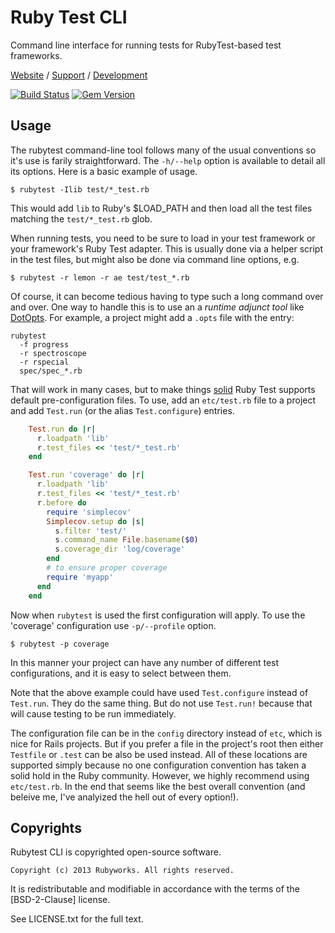 # Ruby Test CLI

Command line interface for running tests for RubyTest-based
test frameworks.

[Website](http://rubyworks.github.com/rubytest-cli) /
[Support](http://github.com/rubyworks/rubytest-cli/issues) /
[Development](http://github.com/rubyworks/rubytest-cli)

[![Build Status](https://secure.travis-ci.org/rubyworks/rubytest.png)](http://travis-ci.org/rubyworks/rubytest-cli)
[![Gem Version](https://badge.fury.io/rb/rubytest.png)](http://badge.fury.io/rb/rubytest-cli)


## Usage

The rubytest command-line tool follows many of the usual conventions
so it's use is farily straightforward. The `-h/--help` option is 
available to detail all its options. Here is a basic example of usage. 

    $ rubytest -Ilib test/*_test.rb

This would add `lib` to Ruby's $LOAD_PATH and then load all the 
test files matching the `test/*_test.rb` glob.

When running tests, you need to be sure to load in your test framework
or your framework's Ruby Test adapter. This is usually done via a helper
script in the test files, but might also be done via command line options,
e.g.

    $ rubytest -r lemon -r ae test/test_*.rb

Of course, it can become tedious having to type such a long command
over and over. One way to handle this is to use an a *runtime adjunct tool*
like [DotOpts](http://rubyworks.github.com/dotopts). For example, a project
might add a `.opts` file with the entry:

    rubytest
      -f progress
      -r spectroscope
      -r rspecial
      spec/spec_*.rb

That will work in many cases, but to make things <u>solid</u> Ruby Test
supports default pre-configuration files. To use, add an `etc/test.rb` file
to a project and add `Test.run` (or the alias `Test.configure`) entries.

```ruby
    Test.run do |r|
      r.loadpath 'lib'
      r.test_files << 'test/*_test.rb'
    end

    Test.run 'coverage' do |r|
      r.loadpath 'lib'
      r.test_files << 'test/*_test.rb'
      r.before do
        require 'simplecov'
        Simplecov.setup do |s|
          s.filter 'test/'
          s.command_name File.basename($0)
          s.coverage_dir 'log/coverage'    
        end
        # to ensure proper coverage
        require 'myapp'
      end
    end
```

Now when `rubytest` is used the first configuration will apply. To use
the 'coverage' configuration use `-p/--profile` option.

    $ rubytest -p coverage

In this manner your project can have any number of different test
configurations, and it is easy to select between them.

Note that the above example could have used `Test.configure` instead
of `Test.run`. They do the same thing. But do not use `Test.run!` because
that will cause testing to be run immediately.

The configuration file can be in the `config` directory instead of `etc`, which
is nice for Rails projects. But if you prefer a file in the project's root 
then either `Testfile` or `.test` can be also be used instead. All of these
locations are supported simply because no one configuration convention has 
taken a solid hold in the Ruby community. However, we highly recommend using
`etc/test.rb`. In the end that seems like the best overall convention
(and beleive me, I've analyized the hell out of every option!).


## Copyrights

Rubytest CLI is copyrighted open-source software.

    Copyright (c) 2013 Rubyworks. All rights reserved.

It is redistributable and modifiable in accordance with the terms of the
[BSD-2-Clause] license.

See LICENSE.txt for the full text.


